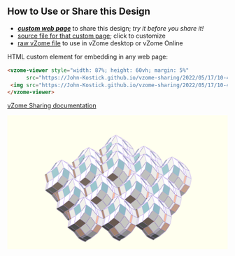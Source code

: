 
## How to Use or Share this Design

 - [***custom web page***][post] to share this design; *try it before you share it!*
 - [source file for that custom page][source]; click to customize
 - [raw vZome file][raw] to use in vZome desktop or vZome Online
 
 HTML custom element for embedding in any web page:
 ```html
<vzome-viewer style="width: 87%; height: 60vh; margin: 5%"
       src="https://John-Kostick.github.io/vzome-sharing/2022/05/17/10-45-06-Decagon-spiral/Decagon-spiral.vZome" >
  <img src="https://John-Kostick.github.io/vzome-sharing/2022/05/17/10-45-06-Decagon-spiral/Decagon-spiral.png" />
</vzome-viewer>
 ```

[vZome Sharing documentation](https://vzome.github.io/vzome/sharing.html#how-it-works)

![Image](<Decagon-spiral.png>)


[post]: <https://John-Kostick.github.io/vzome-sharing/2022/05/17/Decagon-spiral-10-45-06.html>
[source]: <https://github.com/John-Kostick/vzome-sharing/edit/main/_posts/2022-05-17-Decagon-spiral-10-45-06.md>
[raw]: <https://raw.githubusercontent.com/John-Kostick/vzome-sharing/main/2022/05/17/10-45-06-Decagon-spiral/Decagon-spiral.vZome>